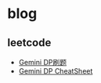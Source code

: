 # blog

## leetcode
* [Gemini DP刷题](https://lvhlvh.github.io/blog/static/leetcode/Gemini%E5%8A%A8%E6%80%81%E8%A7%84%E5%88%92%E5%B8%A6%E5%88%B7%E8%AE%B0%E5%BD%95.html)
* [Gemini DP CheatSheet](https://lvhlvh.github.io/blog/static/leetcode/gemini_dp_cheatsheet.html)